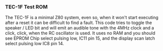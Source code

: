 ### TEC-1F Test ROM

The TEC-1F is a minimal Z80 system, even so, when it won't start executing after
a reset it can be difficult to find a fault.
This code tries to toggle the speaker / LED bit and will emit an audible tone with the 4MHz clock and a click, click, when the 
RC oscillator is used.
It uses no RAM and you should see EPROM Chip select pulsing low, IC11 pin 15, and the display scan latch select pulsing low IC8 pin 14. 






